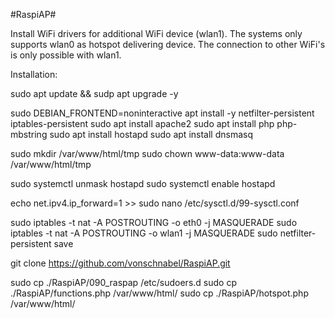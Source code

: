 #RaspiAP#

Install WiFi drivers for additional WiFi device (wlan1). The systems only supports wlan0 as hotspot delivering device. 
The connection to other WiFi's is only possible with wlan1.

Installation:

sudo apt update && sudp apt upgrade -y

sudo DEBIAN_FRONTEND=noninteractive apt install -y netfilter-persistent iptables-persistent
sudo apt install apache2
sudo apt install  php php-mbstring
sudo apt install hostapd
sudo apt install dnsmasq

sudo mkdir /var/www/html/tmp
sudo chown www-data:www-data /var/www/html/tmp

sudo systemctl unmask hostapd
sudo systemctl enable hostapd

echo net.ipv4.ip_forward=1 >> sudo nano /etc/sysctl.d/99-sysctl.conf

sudo iptables -t nat -A POSTROUTING -o eth0 -j MASQUERADE
sudo iptables -t nat -A POSTROUTING -o wlan1 -j MASQUERADE
sudo netfilter-persistent save

git clone https://github.com/vonschnabel/RaspiAP.git

sudo cp ./RaspiAP/090_raspap /etc/sudoers.d
sudo cp ./RaspiAP/functions.php /var/www/html/
sudo cp ./RaspiAP/hotspot.php /var/www/html/
